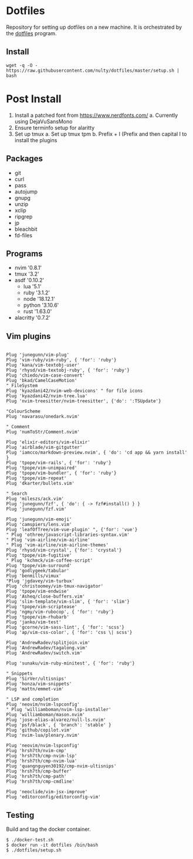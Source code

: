 # Dotfiles


Repository for setting up dotfiles on a new machine. It is orchestrated by the [dotfiles](https://github.com/rhysd/dotfiles) program.

## Install

```
wget -q -O - https://raw.githubusercontent.com/nulty/dotfiles/master/setup.sh | bash
```

# Post Install
1. Install a patched font from https://www.nerdfonts.com/
  a. Currently using DejaVuSansMono
2. Ensure terminfo setup for alaritty
3. Set up tmux
  a. Set up tmux tpm
  b. Prefix + I (Prefix and then capital I to install the plugins


## Packages
  - git
  - curl
  - pass
  - autojump
  - gnupg
  - unzip
  - xclip
  - ripgrep
  - jp
  - bleachbit
  - fd-files

## Programs
 - nvim '0.8.1'
 - tmux '3.2'
 - asdf '0.10.2'
   * lua '5.1'
   * ruby '3.1.2'
   * node '18.12.1'
   * python '3.10.6'
   * rust '1.63.0'
 - alacritty '0.7.2'
     

## Vim plugins

```

Plug 'junegunn/vim-plug'
Plug 'vim-ruby/vim-ruby', { 'for': 'ruby'}
Plug 'kana/vim-textobj-user'
Plug 'rhysd/vim-textobj-ruby', { 'for': 'ruby'}
Plug 'chiedo/vim-case-convert'
Plug 'bkad/CamelCaseMotion'
" FileSystem
Plug 'kyazdani42/nvim-web-devicons' " for file icons
Plug 'kyazdani42/nvim-tree.lua'
Plug 'nvim-treesitter/nvim-treesitter', {'do': ':TSUpdate'}

"ColourScheme
Plug 'navarasu/onedark.nvim'

" Comment
Plug 'numToStr/Comment.nvim'

Plug 'elixir-editors/vim-elixir'
Plug 'airblade/vim-gitgutter'
Plug 'iamcco/markdown-preview.nvim', { 'do': 'cd app && yarn install' }
Plug 'tpope/vim-rails', { 'for': 'ruby'}
Plug 'tpope/vim-unimpaired'
Plug 'tpope/vim-bundler', { 'for': 'ruby'}
Plug 'tpope/vim-repeat'
Plug 'dkarter/bullets.vim'

" Search
Plug 'mileszs/ack.vim'
Plug 'junegunn/fzf', { 'do': { -> fzf#install() } }
Plug 'junegunn/fzf.vim'

Plug 'junegunn/vim-emoji'
Plug 'camspiers/lens.vim'
Plug 'leafOfTree/vim-vue-plugin' ", {'for': 'vue'}
" Plug 'othree/javascript-libraries-syntax.vim'
" Plug 'vim-airline/vim-airline'
" Plug 'vim-airline/vim-airline-themes'
Plug 'rhysd/vim-crystal', {'for': 'crystal'}
Plug 'tpope/vim-fugitive'
" Plug 'kchmck/vim-coffee-script'
Plug 'tpope/vim-surround'
Plug 'godlygeek/tabular'
Plug 'benmills/vimux'
"Plug 'jgdavey/vim-turbux'
Plug 'christoomey/vim-tmux-navigator'
Plug 'tpope/vim-endwise'
Plug 'Asheq/close-buffers.vim'
Plug 'slim-template/vim-slim', { 'for': 'slim'}
Plug 'tpope/vim-scriptease'
Plug 'ngmy/vim-rubocop', { 'for': 'ruby'}
Plug 'tpope/vim-rhubarb'
Plug 'janko/vim-test'
Plug 'gcorne/vim-sass-lint', { 'for': 'scss'}
Plug 'ap/vim-css-color', { 'for': 'css \| scss'}

Plug 'AndrewRadev/splitjoin.vim'
Plug 'AndrewRadev/tagalong.vim'
Plug 'AndrewRadev/switch.vim'

Plug 'sunaku/vim-ruby-minitest', { 'for': 'ruby'}

" Snippets
Plug 'SirVer/ultisnips'
Plug 'honza/vim-snippets'
Plug 'mattn/emmet-vim'

" LSP and completion
Plug 'neovim/nvim-lspconfig'
" Plug 'williamboman/nvim-lsp-installer'
Plug 'williamboman/mason.nvim'
Plug 'jose-elias-alvarez/null-ls.nvim'
Plug 'psf/black', { 'branch': 'stable' }
Plug 'github/copilot.vim'
Plug 'nvim-lua/plenary.nvim'

Plug 'neovim/nvim-lspconfig'
Plug 'hrsh7th/nvim-cmp'
Plug 'hrsh7th/cmp-nvim-lsp'
Plug 'hrsh7th/cmp-nvim-lua'
Plug 'quangnguyen30192/cmp-nvim-ultisnips'
Plug 'hrsh7th/cmp-buffer'
Plug 'hrsh7th/cmp-path'
Plug 'hrsh7th/cmp-cmdline'

Plug 'neoclide/vim-jsx-improve'
Plug 'editorconfig/editorconfig-vim'
``` 
## Testing 

Build and tag the docker container.
```shell
$ ./docker-test.sh
$ docker run -it dotfiles /bin/bash
$ ./dotfiles/setup.sh

```
